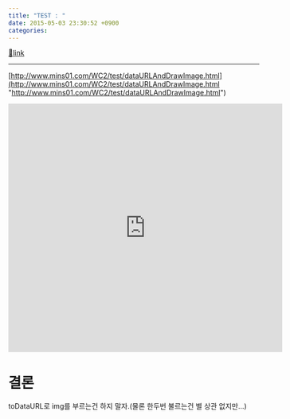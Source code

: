 ```yaml
---
title: "TEST : "
date: 2015-05-03 23:30:52 +0900
categories: 
---
```

[🔗link](http://www.mins01.com/mh/tech/read/945)
***


[http://www.mins01.com/WC2/test/dataURLAndDrawImage.html](http://www.mins01.com/WC2/test/dataURLAndDrawImage.html "http://www.mins01.com/WC2/test/dataURLAndDrawImage.html")  
<iframe frameborder="0" height="500" src="http://www.mins01.com/WC2/test/dataURLAndDrawImage.html" style="border-width: 0px;" width="550"></iframe>  
  
  


# 결론

toDataURL로 img를 부르는건 하지 말자.(물론 한두번 불르는건 별 상관 없지만...)


